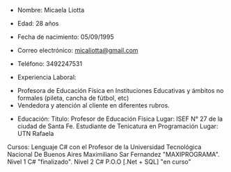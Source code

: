 - Nombre: Micaela Liotta
- Edad: 28 años
- Fecha de nacimiento: 05/09/1995
- Correo electrónico: micaliotta@gmail.com
- Teléfono: 3492247531

- Experiencia Laboral:
 * Profesora de Educación Física en Instituciones Educativas y
 ámbitos no formales (pileta, cancha de fútbol, etc)
 * Vendedora y atención al cliente en diferentes rubros.

- Educación:
Titulo: Profesor de Educación Física
Lugar: ISEF N° 27 de la ciudad de Santa Fe.
Estudiante de Tenicatura en Programación
Lugar: UTN Rafaela

Cursos:
Lenguaje C# con el Profesor de la Universidad Tecnológica Nacional De Buenos Aires Maximiliano Sar Fernandez "MAXIPROGRAMA".
Nivel 1 C# "finalizado".
Nivel 2 C# P.O.O [.Net + SQL] "en curso"
